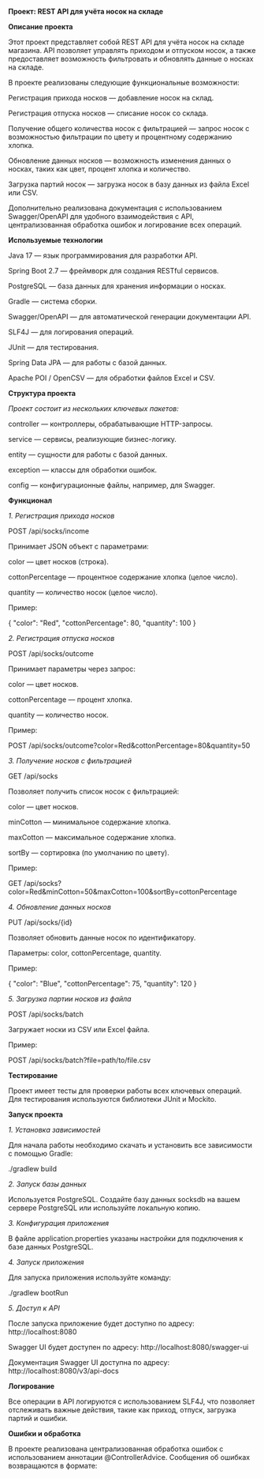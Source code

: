 **Проект: REST API для учёта носок на складе**

**Описание проекта**

Этот проект представляет собой REST API для учёта носок на складе магазина. API позволяет управлять приходом и отпуском носок, а также предоставляет возможность фильтровать и обновлять данные о носках на складе. 

В проекте реализованы следующие функциональные возможности:

Регистрация прихода носков — добавление носок на склад.

Регистрация отпуска носков — списание носок со склада.

Получение общего количества носок с фильтрацией — запрос носок с возможностью фильтрации по цвету и процентному содержанию хлопка.

Обновление данных носков — возможность изменения данных о носках, таких как цвет, процент хлопка и количество.

Загрузка партий носок — загрузка носок в базу данных из файла Excel или CSV.

Дополнительно реализована документация с использованием Swagger/OpenAPI для удобного взаимодействия с API, централизованная обработка ошибок и логирование всех операций.

**Используемые технологии**

Java 17 — язык программирования для разработки API.

Spring Boot 2.7 — фреймворк для создания RESTful сервисов.

PostgreSQL — база данных для хранения информации о носках.

Gradle — система сборки.

Swagger/OpenAPI — для автоматической генерации документации API.

SLF4J — для логирования операций.

JUnit — для тестирования.

Spring Data JPA — для работы с базой данных.

Apache POI / OpenCSV — для обработки файлов Excel и CSV.

**Структура проекта**

*Проект состоит из нескольких ключевых пакетов:*

controller — контроллеры, обрабатывающие HTTP-запросы.

service — сервисы, реализующие бизнес-логику.

entity — сущности для работы с базой данных.

exception — классы для обработки ошибок.

config — конфигурационные файлы, например, для Swagger.

**Функционал**

*1. Регистрация прихода носков*

POST /api/socks/income

Принимает JSON объект с параметрами:

color — цвет носков (строка).

cottonPercentage — процентное содержание хлопка (целое число).

quantity — количество носок (целое число).

Пример:


{
  "color": "Red",
  "cottonPercentage": 80,
  "quantity": 100
}


*2. Регистрация отпуска носков*
   
POST /api/socks/outcome

Принимает параметры через запрос:

color — цвет носков.

cottonPercentage — процент хлопка.

quantity — количество носок.

Пример:


POST /api/socks/outcome?color=Red&cottonPercentage=80&quantity=50


*3. Получение носков с фильтрацией*
   
GET /api/socks

Позволяет получить список носок с фильтрацией:

color — цвет носков.

minCotton — минимальное содержание хлопка.

maxCotton — максимальное содержание хлопка.

sortBy — сортировка (по умолчанию по цвету).

Пример:


GET /api/socks?color=Red&minCotton=50&maxCotton=100&sortBy=cottonPercentage


*4. Обновление данных носков*
   
PUT /api/socks/{id}

Позволяет обновить данные носок по идентификатору.

Параметры: color, cottonPercentage, quantity.

Пример:


{
  "color": "Blue",
  "cottonPercentage": 75,
  "quantity": 120
}


*5. Загрузка партии носков из файла*
 
POST /api/socks/batch

Загружает носки из CSV или Excel файла.


Пример:


POST /api/socks/batch?file=path/to/file.csv


**Тестирование**

Проект имеет тесты для проверки работы всех ключевых операций. Для тестирования используются библиотеки JUnit и Mockito.


**Запуск проекта**

*1. Установка зависимостей*
   
Для начала работы необходимо скачать и установить все зависимости с помощью Gradle:

./gradlew build

*2. Запуск базы данных*
   
Используется PostgreSQL. Создайте базу данных socksdb на вашем сервере PostgreSQL или используйте локальную копию.

*3. Конфигурация приложения*
   
В файле application.properties указаны настройки для подключения к базе данных PostgreSQL.

*4. Запуск приложения*
   
Для запуска приложения используйте команду:

./gradlew bootRun

*5. Доступ к API*

После запуска приложение будет доступно по адресу: http://localhost:8080

Swagger UI будет доступен по адресу: http://localhost:8080/swagger-ui

Документация Swagger UI доступна по адресу: http://localhost:8080/v3/api-docs


**Логирование**

Все операции в API логируются с использованием SLF4J, что позволяет отслеживать важные действия, такие как приход, отпуск, загрузка партий и ошибки.

**Ошибки и обработка**

В проекте реализована централизованная обработка ошибок с использованием аннотации @ControllerAdvice. Сообщения об ошибках возвращаются в формате:
